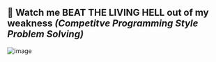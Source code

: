 ## 👼 Watch me **BEAT THE LIVING HELL** out of my weakness _(Competitve Programming Style Problem Solving)_

![image](https://github.com/amir-kedis/problem-solving-solutions/assets/88613195/fc08d456-bbef-4a51-b559-7324c46519e5)

